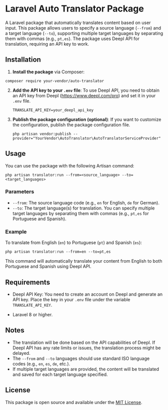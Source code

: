 # Laravel Auto Translator Package

A Laravel package that automatically translates content based on user input. This package allows users to specify a source language (`--from`) and a target language (`--to`), supporting multiple target languages by separating them with commas (e.g., `pt,es`). The package uses Deepl API for translation, requiring an API key to work.

## Installation

1. **Install the package** via Composer:
```   
composer require your-vendor/auto-translator
```

2. **Add the API key to your `.env` file**:
   To use Deepl API, you need to obtain an API key from Deepl (https://www.deepl.com/pro) and set it in your `.env` file.
    ```
   TRANSLATE_API_KEY=your_deepl_api_key
   ```

3. **Publish the package configuration (optional)**:
   If you want to customize the configuration, publish the package configuration file.
    ```
   php artisan vendor:publish --provider="YourVendor\AutoTranslator\AutoTranslatorServiceProvider"
   ```

## Usage

You can use the package with the following Artisan command:

```
php artisan translator:run --from=<source_language> --to=<target_languages>
```

### Parameters

- `--from`: The source language code (e.g., `en` for English, `de` for German).
- `--to`: The target language(s) for translation. You can specify multiple target languages by separating them with commas (e.g., `pt,es` for Portuguese and Spanish).

### Example

To translate from English (`en`) to Portuguese (`pt`) and Spanish (`es`):
```
php artisan translator:run --from=en --to=pt,es
```

This command will automatically translate your content from English to both Portuguese and Spanish using Deepl API.

## Requirements

- Deepl API Key: You need to create an account on Deepl and generate an API key. Place the key in your `.env` file under the variable `TRANSLATE_API_KEY`.

- Laravel 8 or higher.

## Notes

- The translation will be done based on the API capabilities of Deepl. If Deepl API has any rate limits or issues, the translation process might be delayed.
- The `--from` and `--to` languages should use standard ISO language codes (e.g., `en`, `es`, `de`, etc.).
- If multiple target languages are provided, the content will be translated and saved for each target language specified.

## License

This package is open source and available under the [MIT License](LICENSE).
